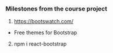 ### Milestones from the course project

1. https://bootswatch.com/
- Free themes for Bootstrap
2. npm i react-bootstrap